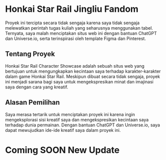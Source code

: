 # Honkai Star Rail Jingliu Fandom

Proyek ini tercipta secara tidak sengaja karena saya tidak sengaja melewatkan perintah tugas kuliah yang seharusnya menggunakan tabel. Ternyata, saya malah menciptakan situs web ini dengan bantuan ChatGPT dan Universe.io, serta terinspirasi oleh template Figma dan Pinterest.

## Tentang Proyek

Honkai Star Rail Character Showcase adalah sebuah situs web yang bertujuan untuk mengungkapkan kecintaan saya terhadap karakter-karakter dalam game Honkai Star Rail. Meskipun dibuat secara tidak sengaja, proyek ini menjadi sarana bagi saya untuk mengekspresikan minat dan imajinasi saya dengan cara yang kreatif.

## Alasan Pemilihan

Saya merasa tertarik untuk menciptakan proyek ini karena ingin mengeksplorasi sisi kreatif saya dan mengekspresikan kecintaan saya terhadap dunia permainan. Dengan bantuan ChatGPT dan Universe.io, saya dapat mewujudkan ide-ide kreatif saya dalam proyek ini.

# Coming SOON New Update
